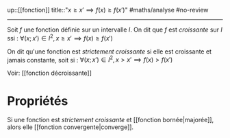 up::[[fonction]]
title::"$x \geq x' \implies f(x) \geq f(x')$"
#maths/analyse #no-review 

----
Soit $f$ une fonction définie sur un intervalle $I$.
On dit que $f$ est _croissante_ sur $I$ ssi :
$\forall (x; x')\in I^2, x \geq x' \implies f(x) \geq f(x')$

On dit qu'une fonction est _strictement croissante_ si elle est croissante et jamais constante, soit si :
$\forall (x;x')\in I^2, x>x' \implies f(x) > f(x')$

Voir: [[fonction décroissante]]

# Propriétés
Si une fonction est _strictement croissante_ et [[fonction bornée|majorée]], alors elle [[fonction convergente|converge]].

